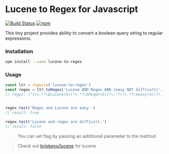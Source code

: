 # Lucene to Regex for Javascript
[![Build Status](https://travis-ci.org/nqkdev/lucene-to-regex.svg?branch=master)](https://travis-ci.org/nqkdev/lucene-to-regex)
[![npm](https://img.shields.io/npm/v/lucene-to-regex.svg)]()

This tiny project provides ability to convert a boolean query string to regular expressions.

### Installation
```bash
npm install --save lucene-to-regex
```

### Usage

```js
const ltr = require('lucene-to-regex')
const regex = ltr.toRegex('Lucene AND Regex AND (easy NOT difficult)', 'i')
// regex: /^(?=.*?\bLucene\b)(?=.*?\bRegex\b)(?=.*?(?=.*?\beasy\b)(?!.*?\bdifficult\b)).*$/i


regex.test('Regex and Lucene are easy.')
// result: true

regex.test('Lucene and regex are difficult.')
// result: false
```

> You can set flag by passing an additional parameter to the method.



> Check out [bripkens/lucene](https://github.com/bripkens/lucene) for lucene 